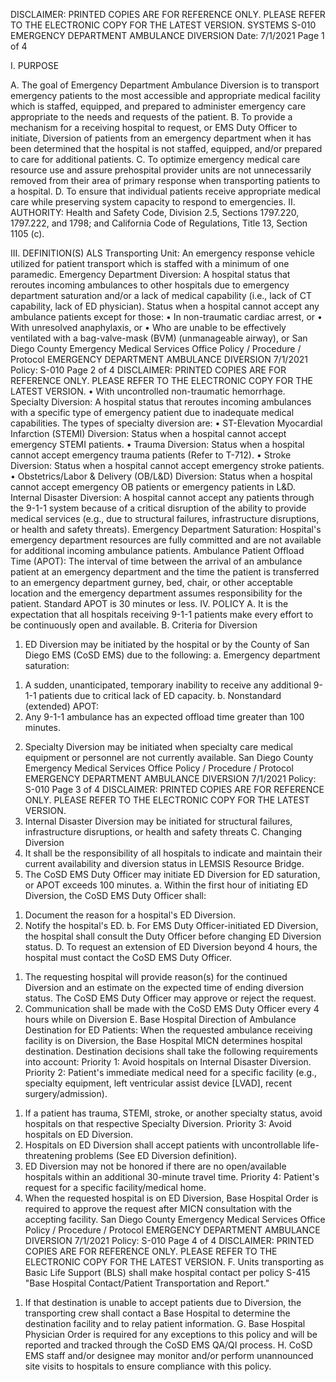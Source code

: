 DISCLAIMER: PRINTED COPIES ARE FOR REFERENCE ONLY. PLEASE REFER TO THE ELECTRONIC COPY FOR THE LATEST VERSION.
SYSTEMS S-010
EMERGENCY DEPARTMENT AMBULANCE
DIVERSION
Date: 7/1/2021 Page 1 of 4

I. PURPOSE

A. The goal of Emergency Department Ambulance Diversion is to transport emergency patients to
the most accessible and appropriate medical facility which is staffed, equipped, and prepared to
administer emergency care appropriate to the needs and requests of the patient.
B. To provide a mechanism for a receiving hospital to request, or EMS Duty Officer to initiate,
Diversion of patients from an emergency department when it has been determined that the
hospital is not staffed, equipped, and/or prepared to care for additional patients.
C. To optimize emergency medical care resource use and assure prehospital provider units are not
unnecessarily removed from their area of primary response when transporting patients to a
hospital.
D. To ensure that individual patients receive appropriate medical care while preserving system
capacity to respond to emergencies.
II. AUTHORITY: Health and Safety Code, Division 2.5, Sections 1797.220, 1797.222, and 1798;
and California Code of Regulations, Title 13, Section 1105 (c).

III. DEFINITION(S)
ALS Transporting Unit: An emergency response vehicle utilized for patient transport which is
staffed with a minimum of one paramedic.
Emergency Department Diversion: A hospital status that reroutes incoming ambulances to other
hospitals due to emergency department saturation and/or a lack of medical capability (i.e., lack of
CT capability, lack of ED physician). Status when a hospital cannot accept any ambulance patients
except for those:
• In non-traumatic cardiac arrest, or
• With unresolved anaphylaxis, or
• Who are unable to be effectively ventilated with a bag-valve-mask (BVM) (unmanageable
airway), or
San Diego County Emergency Medical Services Office
Policy / Procedure / Protocol
EMERGENCY DEPARTMENT AMBULANCE DIVERSION 7/1/2021
Policy: S-010 Page 2 of 4
DISCLAIMER: PRINTED COPIES ARE FOR REFERENCE ONLY. PLEASE REFER TO THE ELECTRONIC COPY FOR THE LATEST VERSION.
• With uncontrolled non-traumatic hemorrhage.
Specialty Diversion: A hospital status that reroutes incoming ambulances with a specific type of
emergency patient due to inadequate medical capabilities. The types of specialty diversion are:
• ST-Elevation Myocardial Infarction (STEMI) Diversion: Status when a hospital cannot
accept emergency STEMI patients.
• Trauma Diversion: Status when a hospital cannot accept emergency trauma patients
(Refer to T-712).
• Stroke Diversion: Status when a hospital cannot accept emergency stroke patients.
• Obstetrics/Labor & Delivery (OB/L&D) Diversion: Status when a hospital cannot accept
emergency OB patients or emergency patients in L&D.
Internal Disaster Diversion: A hospital cannot accept any patients through the 9-1-1 system
because of a critical disruption of the ability to provide medical services (e.g., due to structural
failures, infrastructure disruptions, or health and safety threats).
Emergency Department Saturation: Hospital's emergency department resources are fully
committed and are not available for additional incoming ambulance patients.
Ambulance Patient Offload Time (APOT): The interval of time between the arrival of an
ambulance patient at an emergency department and the time the patient is transferred to an
emergency department gurney, bed, chair, or other acceptable location and the emergency
department assumes responsibility for the patient. Standard APOT is 30 minutes or less.
IV. POLICY
A. It is the expectation that all hospitals receiving 9-1-1 patients make every effort to be
continuously open and available.
B. Criteria for Diversion
1. ED Diversion may be initiated by the hospital or by the County of San Diego EMS (CoSD
EMS) due to the following:
a. Emergency department saturation:
1) A sudden, unanticipated, temporary inability to receive any additional 9-1-1 patients
due to critical lack of ED capacity.
b. Nonstandard (extended) APOT:
1) Any 9-1-1 ambulance has an expected offload time greater than 100 minutes.
2. Specialty Diversion may be initiated when specialty care medical equipment or personnel are
not currently available.
San Diego County Emergency Medical Services Office
Policy / Procedure / Protocol
EMERGENCY DEPARTMENT AMBULANCE DIVERSION 7/1/2021
Policy: S-010 Page 3 of 4
DISCLAIMER: PRINTED COPIES ARE FOR REFERENCE ONLY. PLEASE REFER TO THE ELECTRONIC COPY FOR THE LATEST VERSION.
3. Internal Disaster Diversion may be initiated for structural failures, infrastructure disruptions,
or health and safety threats
C. Changing Diversion
1. It shall be the responsibility of all hospitals to indicate and maintain their current availability
and diversion status in LEMSIS Resource Bridge.
2. The CoSD EMS Duty Officer may initiate ED Diversion for ED saturation, or APOT exceeds
100 minutes.
a. Within the first hour of initiating ED Diversion, the CoSD EMS Duty Officer shall:
1) Document the reason for a hospital's ED Diversion.
2) Notify the hospital's ED.
b. For EMS Duty Officer-initiated ED Diversion, the hospital shall consult the Duty Officer
before changing ED Diversion status.
D. To request an extension of ED Diversion beyond 4 hours, the hospital must contact the CoSD
EMS Duty Officer.
1. The requesting hospital will provide reason(s) for the continued Diversion and an estimate
on the expected time of ending diversion status. The CoSD EMS Duty Officer may approve
or reject the request.
2. Communication shall be made with the CoSD EMS Duty Officer every 4 hours while on
Diversion
E. Base Hospital Direction of Ambulance Destination for ED Patients:
When the requested ambulance receiving facility is on Diversion, the Base Hospital MICN
determines hospital destination. Destination decisions shall take the following requirements into
account:
Priority 1: Avoid hospitals on Internal Disaster Diversion.
Priority 2: Patient's immediate medical need for a specific facility (e.g., specialty equipment,
left ventricular assist device [LVAD], recent surgery/admission).
1) If a patient has trauma, STEMI, stroke, or another specialty status, avoid hospitals on
that respective Specialty Diversion.
Priority 3: Avoid hospitals on ED Diversion.
1) Hospitals on ED Diversion shall accept patients with uncontrollable life-threatening
problems (See ED Diversion definition).
2) ED Diversion may not be honored if there are no open/available hospitals within an
additional 30-minute travel time.
Priority 4: Patient's request for a specific facility/medical home.
1) When the requested hospital is on ED Diversion, Base Hospital Order is required to
approve the request after MICN consultation with the accepting facility.
San Diego County Emergency Medical Services Office
Policy / Procedure / Protocol
EMERGENCY DEPARTMENT AMBULANCE DIVERSION 7/1/2021
Policy: S-010 Page 4 of 4
DISCLAIMER: PRINTED COPIES ARE FOR REFERENCE ONLY. PLEASE REFER TO THE ELECTRONIC COPY FOR THE LATEST VERSION.
F. Units transporting as Basic Life Support (BLS) shall make hospital contact per policy S-415
"Base Hospital Contact/Patient Transportation and Report."
1. If that destination is unable to accept patients due to Diversion, the transporting crew shall
contact a Base Hospital to determine the destination facility and to relay patient information.
G. Base Hospital Physician Order is required for any exceptions to this policy and will be reported
and tracked through the CoSD EMS QA/QI process.
H. CoSD EMS staff and/or designee may monitor and/or perform unannounced site visits to
hospitals to ensure compliance with this policy.

